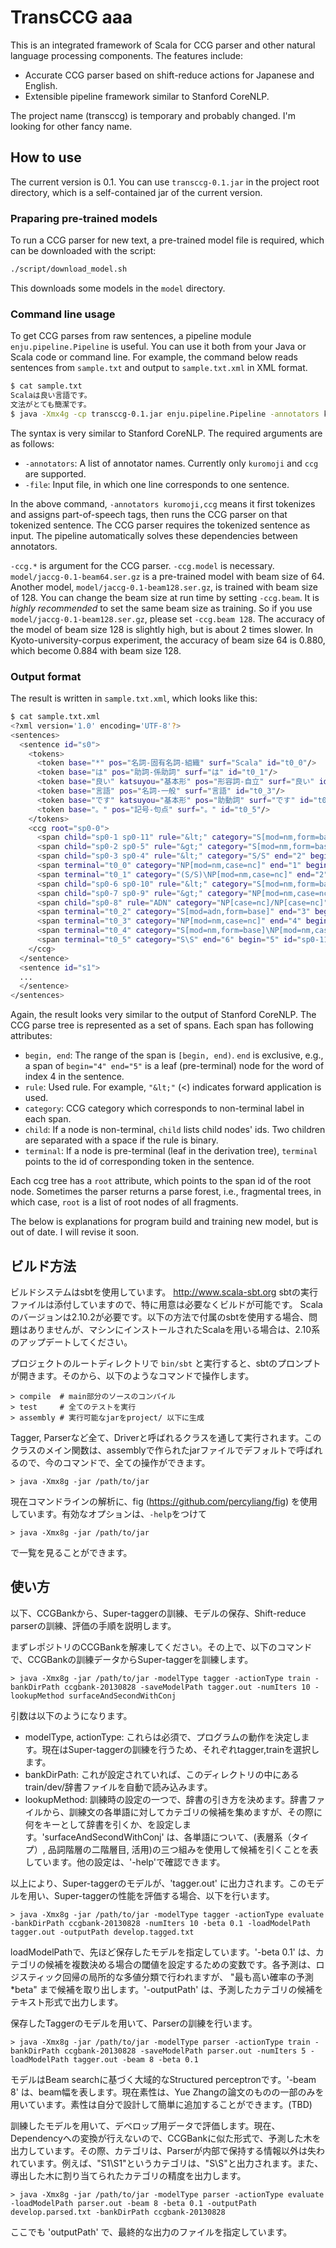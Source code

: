 # TransCCG aaa

This is an integrated framework of Scala for CCG parser and other natural language processing components. The features include:

- Accurate CCG parser based on shift-reduce actions for Japanese and English.
- Extensible pipeline framework similar to Stanford CoreNLP.

The project name (transccg) is temporary and probably changed. I'm looking for other fancy name.

## How to use

The current version is 0.1. You can use `transccg-0.1.jar` in the project root directory, which is a self-contained jar of the current version.

### Praparing pre-trained models

To run a CCG parser for new text, a pre-trained model file is required, which can be downloaded with the script:

```bash
./script/download_model.sh
```

This downloads some models in the `model` directory.

### Command line usage

To get CCG parses from raw sentences, a pipeline module `enju.pipeline.Pipeline` is useful. You can use it both from your Java or Scala code or command line. For example, the command below reads sentences from `sample.txt` and output to `sample.txt.xml` in XML format.

```bash
$ cat sample.txt
Scalaは良い言語です。
文法がとても簡潔です。
$ java -Xmx4g -cp transccg-0.1.jar enju.pipeline.Pipeline -annotators kuromoji,ccg -file sample.txt -ccg.model model/jaccg-0.1-beam64.ser.gz -ccg.beam 64
```

The syntax is very similar to Stanford CoreNLP. The required arguments are as follows:

  * `-annotators`: A list of annotator names. Currently only `kuromoji` and `ccg` are supported.
  * `-file`: Input file, in which one line corresponds to one sentence.

In the above command, `-annotators kuromoji,ccg` means it first tokenizes and assigns part-of-speech tags, then runs the CCG parser on that tokenized sentence. The CCG parser requires the tokenized sentence as input. The pipeline automatically solves these dependencies between annotators.

`-ccg.*` is argument for the CCG parser. `-ccg.model` is necessary. `model/jaccg-0.1-beam64.ser.gz` is a pre-trained model with beam size of 64. Another model, `model/jaccg-0.1-beam128.ser.gz`, is trained with beam size of 128. You can change the beam size at run time by setting `-ccg.beam`. It is *highly recommended* to set the same beam size as training. So if you use `model/jaccg-0.1-beam128.ser.gz`, please set `-ccg.beam 128`. The accuracy of the model of beam size 128 is slightly high, but is about 2 times slower. In Kyoto-university-corpus experiment, the accuracy of beam size 64 is 0.880, which become 0.884 with beam size 128.

### Output format

The result is written in `sample.txt.xml`, which looks like this:

```bash
$ cat sample.txt.xml
<?xml version='1.0' encoding='UTF-8'?>
<sentences>
  <sentence id="s0">
    <tokens>
      <token base="*" pos="名詞-固有名詞-組織" surf="Scala" id="t0_0"/>
      <token base="は" pos="助詞-係助詞" surf="は" id="t0_1"/>
      <token base="良い" katsuyou="基本形" pos="形容詞-自立" surf="良い" id="t0_2"/>
      <token base="言語" pos="名詞-一般" surf="言語" id="t0_3"/>
      <token base="です" katsuyou="基本形" pos="助動詞" surf="です" id="t0_4"/>
      <token base="。" pos="記号-句点" surf="。" id="t0_5"/>
    </tokens>
    <ccg root="sp0-0">
      <span child="sp0-1 sp0-11" rule="&lt;" category="S[mod=nm,form=base]" end="6" begin="0" id="sp0-0"/>
      <span child="sp0-2 sp0-5" rule="&gt;" category="S[mod=nm,form=base]" end="5" begin="0" id="sp0-1"/>
      <span child="sp0-3 sp0-4" rule="&lt;" category="S/S" end="2" begin="0" id="sp0-2"/>
      <span terminal="t0_0" category="NP[mod=nm,case=nc]" end="1" begin="0" id="sp0-3"/>
      <span terminal="t0_1" category="(S/S)\NP[mod=nm,case=nc]" end="2" begin="1" id="sp0-4"/>
      <span child="sp0-6 sp0-10" rule="&lt;" category="S[mod=nm,form=base]" end="5" begin="2" id="sp0-5"/>
      <span child="sp0-7 sp0-9" rule="&gt;" category="NP[mod=nm,case=nc]" end="4" begin="2" id="sp0-6"/>
      <span child="sp0-8" rule="ADN" category="NP[case=nc]/NP[case=nc]" end="3" begin="2" id="sp0-7"/>
      <span terminal="t0_2" category="S[mod=adn,form=base]" end="3" begin="2" id="sp0-8"/>
      <span terminal="t0_3" category="NP[mod=nm,case=nc]" end="4" begin="3" id="sp0-9"/>
      <span terminal="t0_4" category="S[mod=nm,form=base]\NP[mod=nm,case=nc]" end="5" begin="4" id="sp0-10"/>
      <span terminal="t0_5" category="S\S" end="6" begin="5" id="sp0-11"/>
    </ccg>
  </sentence>
  <sentence id="s1">
  ...
  </sentence>
</sentences>
```

Again, the result looks very similar to the output of Stanford CoreNLP. The CCG parse tree is represented as a set of spans. Each span has following attributes:

  * `begin, end`: The range of the span is `[begin, end)`. `end` is exclusive, e.g., a span of `begin="4" end="5"` is a leaf (pre-terminal) node for the word of index 4 in the sentence.
  * `rule`: Used rule. For example, `"&lt;"` (<) indicates forward application is used.
  * `category`: CCG category which corresponds to non-terminal label in each span.
  * `child`: If a node is non-terminal, `child` lists child nodes' ids. Two children are separated with a space if the rule is binary.
  * `terminal`: If a node is pre-terminal (leaf in the derivation tree), `terminal` points to the id of corresponding token in the sentence.

Each ccg tree has a `root` attribute, which points to the span id of the root node. Sometimes the parser returns a parse forest, i.e., fragmental trees, in which case, `root` is a list of root nodes of all fragments.

The below is explanations for program build and training new model, but is out of date. I will revise it soon.

ビルド方法
-----

ビルドシステムはsbtを使用しています。
http://www.scala-sbt.org
sbtの実行ファイルは添付していますので、特に用意は必要なくビルドが可能です。
Scalaのバージョンは2.10.2が必要です。以下の方法で付属のsbtを使用する場合、問題はありませんが、マシンにインストールされたScalaを用いる場合は、2.10系のアップデートしてください。

プロジェクトのルートディレクトリで `bin/sbt` と実行すると、sbtのプロンプトが開きます。そのから、以下のようなコマンドで操作します。

    > compile  # main部分のソースのコンパイル
    > test     # 全てのテストを実行
    > assembly # 実行可能なjarをproject/ 以下に生成

Tagger, Parserなど全て、Driverと呼ばれるクラスを通して実行されます。このクラスのメイン関数は、assemblyで作られたjarファイルでデフォルトで呼ばれるので、今のコマンドで、全ての操作ができます。

    > java -Xmx8g -jar /path/to/jar

現在コマンドラインの解析に、fig (https://github.com/percyliang/fig) を使用しています。有効なオプションは、`-help`をつけて

    > java -Xmx8g -jar /path/to/jar

で一覧を見ることができます。

使い方
-----

以下、CCGBankから、Super-taggerの訓練、モデルの保存、Shift-reduce parserの訓練、評価の手順を説明します。

まずレポジトリのCCGBankを解凍してください。その上で、以下のコマンドで、CCGBankの訓練データからSuper-taggerを訓練します。

    > java -Xmx8g -jar /path/to/jar -modelType tagger -actionType train -bankDirPath ccgbank-20130828 -saveModelPath tagger.out -numIters 10 -lookupMethod surfaceAndSecondWithConj

引数は以下のようになります。

 - modelType, actionType: これらは必須で、プログラムの動作を決定します。現在はSuper-taggerの訓練を行うため、それぞれtagger,trainを選択します。
 - bankDirPath: これが設定されていれば、このディレクトリの中にあるtrain/dev/辞書ファイルを自動で読み込みます。
 - lookupMethod: 訓練時の設定の一つで、辞書の引き方を決めます。辞書ファイルから、訓練文の各単語に対してカテゴリの候補を集めますが、その際に何をキーとして辞書を引くか、を設定します。'surfaceAndSecondWithConj' は、各単語について、(表層系（タイプ）, 品詞階層の二階層目, 活用)の三つ組みを使用して候補を引くことを表しています。他の設定は、'-help'で確認できます。

以上により、Super-taggerのモデルが、'tagger.out' に出力されます。このモデルを用い、Super-taggerの性能を評価する場合、以下を行います。

    > java -Xmx8g -jar /path/to/jar -modelType tagger -actionType evaluate -bankDirPath ccgbank-20130828 -numIters 10 -beta 0.1 -loadModelPath tagger.out -outputPath develop.tagged.txt

loadModelPathで、先ほど保存したモデルを指定しています。'-beta 0.1' は、カテゴリの候補を複数決める場合の閾値を設定するための変数です。各予測は、ロジスティック回帰の局所的な多値分類で行われますが、 "最も高い確率の予測*beta" まで候補を取り出します。'-outputPath' は、予測したカテゴリの候補をテキスト形式で出力します。

保存したTaggerのモデルを用いて、Parserの訓練を行います。

    > java -Xmx8g -jar /path/to/jar -modelType parser -actionType train -bankDirPath ccgbank-20130828 -saveModelPath parser.out -numIters 5 -loadModelPath tagger.out -beam 8 -beta 0.1

モデルはBeam searchに基づく大域的なStructured perceptronです。'-beam 8' は、beam幅を表します。現在素性は、Yue Zhangの論文のものの一部のみを用いています。素性は自分で設計して簡単に追加することができます。(TBD)

訓練したモデルを用いて、デベロップ用データで評価します。現在、Dependencyへの変換が行えないので、CCGBankに似た形式で、予測した木を出力しています。その際、カテゴリは、Parserが内部で保持する情報以外は失われています。例えば、"S1\S1"というカテゴリは、"S\S"と出力されます。また、導出した木に割り当てられたカテゴリの精度を出力します。

    > java -Xmx8g -jar /path/to/jar -modelType parser -actionType evaluate -loadModelPath parser.out -beam 8 -beta 0.1 -outputPath develop.parsed.txt -bankDirPath ccgbank-20130828

ここでも 'outputPath' で、最終的な出力のファイルを指定しています。
